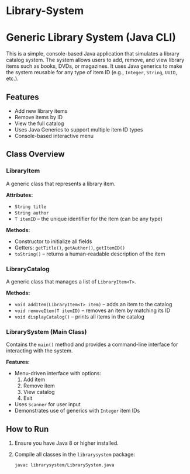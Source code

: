 # Library-System
# Generic Library System (Java CLI)

This is a simple, console-based Java application that simulates a library catalog system. The system allows users to add, remove, and view library items such as books, DVDs, or magazines. It uses Java generics to make the system reusable for any type of item ID (e.g., `Integer`, `String`, `UUID`, etc.).

## Features

- Add new library items
- Remove items by ID
- View the full catalog
- Uses Java Generics to support multiple item ID types
- Console-based interactive menu

## Class Overview

### LibraryItem<T>
A generic class that represents a library item.

**Attributes:**
- `String title`
- `String author`
- `T itemID` – the unique identifier for the item (can be any type)

**Methods:**
- Constructor to initialize all fields
- Getters: `getTitle()`, `getAuthor()`, `getItemID()`
- `toString()` – returns a human-readable description of the item

### LibraryCatalog<T>
A generic class that manages a list of `LibraryItem<T>`.

**Methods:**
- `void addItem(LibraryItem<T> item)` – adds an item to the catalog
- `void removeItem(T itemID)` – removes an item by matching its ID
- `void displayCatalog()` – prints all items in the catalog

### LibrarySystem (Main Class)
Contains the `main()` method and provides a command-line interface for interacting with the system.

**Features:**
- Menu-driven interface with options:
  1. Add item  
  2. Remove item  
  3. View catalog  
  4. Exit  
- Uses `Scanner` for user input
- Demonstrates use of generics with `Integer` item IDs

## How to Run

1. Ensure you have Java 8 or higher installed.
2. Compile all classes in the `librarysystem` package:

   ```bash
   javac librarysystem/LibrarySystem.java

